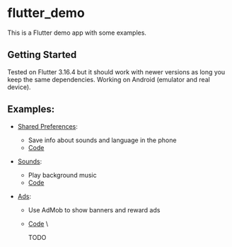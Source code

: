 # flutter_demo

This is a Flutter demo app with some examples.

## Getting Started

Tested on Flutter 3.16.4 but it should work with newer versions as long you keep the same dependencies. Working on Android (emulator and real device).

## Examples:

- [Shared Preferences](https://docs.flutter.dev/cookbook](https://pub.dev/packages/shared_preferences)https://pub.dev/packages/shared_preferences):
  - Save info about sounds and language in the phone 
  - [Code](https://github.com/erperejildo/flutter_demo/blob/main/lib/pages/options.dart#L24)
 
- [Sounds](https://pub.dev/packages/audioplayers):
  - Play background music 
  - [Code](https://github.com/erperejildo/flutter_demo/blob/main/lib/audio/sounds.dart) 
 
- [Ads](https://pub.dev/packages/google_mobile_ads):
  - Use AdMob to show banners and reward ads  
  - [Code](https://github.com/erperejildo/flutter_demo/blob/main/lib/providers/ads.dart) \


    TODO


